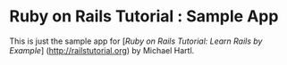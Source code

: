 # Ruby on Rails Tutorial : Sample App

This is just the sample app for [*Ruby on Rails Tutorial: Learn Rails by Example*] (http://railstutorial.org) by Michael Hartl.

